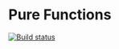 # Pure Functions

[![Build status](https://ci.appveyor.com/api/projects/status/ddqofsj16g3vn74m?svg=true)](https://ci.appveyor.com/project/demargorn/unit-test-pure-functions)